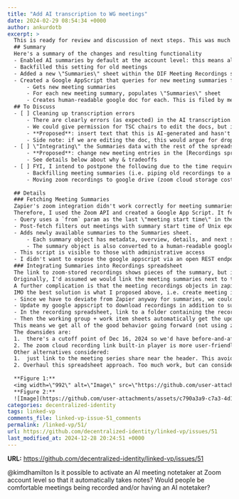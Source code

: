 ```yaml
---
title: "Add AI transcription to WG meetings"
date: 2024-02-29 08:54:34 +0000
author: ankurdotb
excerpt: >
  This is ready for review and discussion of next steps. This was much trickier to integrate than I thought, so some details as well (for posterity).  
  ## Summary
  Here's a summary of the changes and resulting functionality
  - Enabled AI summaries by default at the account level: this means all new meetings will get this setting
  - Backfilled this setting for old meetings
  - Added a new \"Summaries\" sheet within the DIF Meeting Recordings spreadsheet ([here](https://docs.google.com/spreadsheets/d/1wgccmMvIImx30qVE9GhRKWWv3vmL2ZyUauuKx3IfRmA/edit?gid=1289343804#gid=1289343804))
  - Created a Google AppScript that queries for new meeting summaries from Zoom meeting summaries API. It does the following:
      - Gets new meeting summaries
      - For each new meeting summary, populates \"Summaries\" sheet
      - Creates human-readable google doc for each. This is filed by meeting series, under [DIF Meetings > Meeting Summaries](https://drive.google.com/drive/folders/1FMyMB-zDLWIlnQat4XK00JwLbFbuHykL?usp=drive_link), and linked from the Summaries sheet  
  ## To Discuss
  - [ ] Cleaning up transcription errors
      - There are clearly errors (as expected) in the AI transcription. 
      - We could give permission for TSC chairs to edit the docs, but is this now an obligation?
      - **Proposed**: insert text that this is AI-generated and hasn't been reviewed. Chair can remove it when they're editing
      - Side note: if we are editing the doc, this would argue for dropping the spreadsheet columns with this data, or automate back-propagating (but that might be overly tedious to keep the same structure, so I believe the former is better)
  - [ ] \"Integrating\" the Summaries data with the rest of the spreadsheet
      - **Proposed**: change new meeting entries in the [Recordings spreadsheet](https://docs.google.com/spreadsheets/d/1wgccmMvIImx30qVE9GhRKWWv3vmL2ZyUauuKx3IfRmA/edit?gid=0#gid=0) to link to a google folder containing all meeting materials (recording, summary, transcript, ...)
      - See details below about why & tradeoffs
  - [ ] FYI, I intend to postpone the following due to the time required for this so far.
      - Backfilling meeting summaries (i.e. piping old recordings to a ai summary tool)
      - Moving zoom recordings to google drive (zoom cloud storage costs us $100/mo, but effort to do that makes it lower priority)  
  
  ## Details  
  ### Fetching Meeting Summaries
  Zapier's zoom integration didn't work correctly for meeting summaries. Note: I'm not exactly sure why; they have a meeting summary event, which should function similarly to our \"new meeting recording\" event, but Zapier logs (plus google searches) didn't give me the visibility I needed.  
  Therefore, I used the Zoom API and created a Google App Script. It fetches all new available (non-empty) meeting summaries as of the last query date (per the last entry in a spreadsheet)  
  - Query uses a `from` param as the last \"meeting start time\" in the Summaries sheet (plus 1 minute so it doesn't refetch)
  - Post-fetch filters out meetings with summary start time of Unix epoch beginning (the signal that it will be empty)
  - Adds newly available summaries to the Summaries sheet. 
      - Each summary object has metadata, overview, details, and next steps. Those are stored as columns in a row
      - The summary object is also converted to a human-readable google doc, which is created and linked from column C
  - This script is visible to those with administrative access 
  - I didn't want to expose the google appscript via an open REST endpoint, so it's not called by Zapier. Instead, it triggers on a daily timer  
  ### Integrating Summaries into Recordings spreadsheet  
  The link to zoom-stored recordings shows pieces of the summary, but it's tedious to navigate, and I assume people would like the summary in complete text form. So the question is how to reconcile meeting recording links and summary links.  
  Originally, I'd assumed we would link the meeting summaries next to the recording link in the Recordings spreadsheet. But the current structure of the Recordings spreadsheet makes it extremely tedious to add a new column.   
  A further complication is that the meeting recordings objects in zapier do not integrate summaries. We could manually match (post-fetching) on meeting + datetime substring, but we'd then need to propagate that to the Recording sheet and through all Working group + work item sheets.  
  IMO the best solution is what I proposed above, i.e. create meeting instance folders in google drive, put the recording + summary (and whatever else) in there, and link to that folder from the spreadsheet. Here's how it would work:
  - Since we have to deviate from Zapier anyway for summaries, we could switch off current zaps that link the recordings spreadsheet to the zoom cloud-stored recording
  - Update my google appscript to download recordings in addition to summary
  - In the recording spreadsheet, link to a folder containing the recording, summary, and other data (detailed transcript)
  - Then the working group + work item sheets automatically get the updated values  
  This means we get all of the good behavior going forward (not using zoom cloud storage for new meetings, spreadsheet links to all meeting materials).  
  The downsides are:  
  1.  there's a cutoff point of Dec 16, 2024 so we'd have before-and-after behavior. I.e., afterward, these entries (in pink, **Figure 1**) would link to a DIF google folder containing recording, summary, transcript, etc, instead of linking to the zoom cloud recording. 
  2. The zoom cloud recording link built-in player is more user-friendly than the google drive media player.  
  Other alternatives considered:
  1.  just link to the meeting series share near the header. This avoids needing to adjust columns, but does not have a direct meeting instance to summary link. See **Figure 2**. This is easy, but lame
  2. Overhaul this spreadsheet approach. Too much work, but can consider later  
  
  **Figure 1:**
  <img width=\"992\" alt=\"Image\" src=\"https://github.com/user-attachments/assets/5539438d-0d75-4a9d-a485-c54af843ea4d\" />  
  **Figure 2:**
  ![Image](https://github.com/user-attachments/assets/c790a3a9-c7a3-4d1b-8b3a-81e5eaf3aa01)  
categories: decentralized-identity
tags: linked-vp
comments_file: linked-vp-issue-51_comments
permalink: /linked-vp/51/
url: https://github.com/decentralized-identity/linked-vp/issues/51
last_modified_at: 2024-12-28 20:24:51 +0000
---
```



**URL:** https://github.com/decentralized-identity/linked-vp/issues/51

@kimdhamilton Is it possible to activate an AI meeting notetaker at Zoom account level so that it automatically takes notes? Would people be comfortable meetings being recorded and/or having an AI notetaker?
